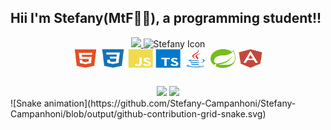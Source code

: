 ## Hii I'm Stefany(MtF:transgender_flag:), a programming student!!
<div align="center">
  	<a href="https://github.com/Stefany-Campanhoni">
  		<img height="180em" src="https://github-readme-stats.vercel.app/api?username=Stefany-Campanhoni&show_icons=true&theme=omni&include_all_commits=true&count_private=true" />
	</a>
  	<img height="180em"  alt="Stefany Icon" src="https://media.discordapp.net/attachments/909181825656684594/1029459384838926356/rounded-in-photoretrica.png?width=195&height=195">
</div> 

<div align="center">
 	<img align="center" alt="HTML5 Icon" height="30" width="40" src="https://github.com/devicons/devicon/blob/master/icons/html5/html5-plain.svg">
  	<img align="center" alt="CSS3 Icon" height="30" width="40" src="https://github.com/devicons/devicon/blob/master/icons/css3/css3-plain.svg">
  	<img align="center" alt="JS Icon" height="30" width="40" src="https://github.com/devicons/devicon/blob/master/icons/javascript/javascript-plain.svg">
  	<img align="center" alt="TS Icon" height="30" width="40" src="https://github.com/devicons/devicon/blob/master/icons/typescript/typescript-plain.svg">
  	<img align="center" alt="Java Icon" height="30" width="40" src="https://github.com/devicons/devicon/blob/master/icons/java/java-original.svg">
  	<img align="center" alt="Spring Icon" height="30" width="40" src="https://github.com/devicons/devicon/blob/master/icons/spring/spring-original.svg">
  	<img align="center" alt="Angular Icon" height="30" width="40" src="https://github.com/devicons/devicon/blob/master/icons/angularjs/angularjs-plain.svg">
</div>

##
 
<div align="center"> 
  <a href = "mailto:scampanhoni@gmail.com"><img src="https://img.shields.io/badge/-Gmail-%23933?style=for-the-badge&logo=gmail&logoColor=white" target="_blank"></a>
  <a href="https://www.linkedin.com/in/william-campanhoni-81752523b" target="_blank"><img src="https://img.shields.io/badge/-LinkedIn-%230077B5?style=for-the-badge&logo=linkedin&logoColor=white" target="_blank"></a> 
</div>

<div>
	![Snake animation](https://github.com/Stefany-Campanhoni/Stefany-Campanhoni/blob/output/github-contribution-grid-snake.svg)
</div>
